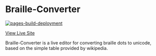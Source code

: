 # Braille-Converter

[![pages-build-deployment](https://github.com/SavageGarrett/braille-converter/actions/workflows/pages/pages-build-deployment/badge.svg?branch=master)](https://github.com/SavageGarrett/braille-converter/actions/workflows/pages/pages-build-deployment)

[View Live Site](https://savagegarrett.github.io/braille-converter/ "View Live Site")

Braille-Converter is a live editor for converting braille dots to unicode, based on the simple table provided by wikipedia.
